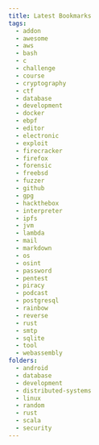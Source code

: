 ```yaml
---
title: Latest Bookmarks
tags:
  - addon
  - awesome
  - aws
  - bash
  - c
  - challenge
  - course
  - cryptography
  - ctf
  - database
  - development
  - docker
  - ebpf
  - editor
  - electronic
  - exploit
  - firecracker
  - firefox
  - forensic
  - freebsd
  - fuzzer
  - github
  - gpg
  - hackthebox
  - interpreter
  - ipfs
  - jvm
  - lambda
  - mail
  - markdown
  - os
  - osint
  - password
  - pentest
  - piracy
  - podcast
  - postgresql
  - rainbow
  - reverse
  - rust
  - smtp
  - sqlite
  - tool
  - webassembly
folders:
  - android
  - database
  - development
  - distributed-systems
  - linux
  - random
  - rust
  - scala
  - security
---
```

